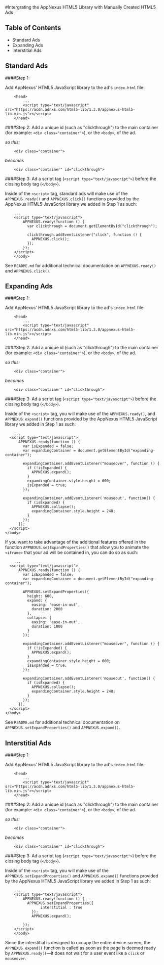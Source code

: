 #Intergrating the AppNexus HTML5 Library with Manually Created HTML5 Ads

## Table of Contents
- Standard Ads
- Expanding Ads
- Interstitial Ads

## Standard Ads
####Step 1:

Add AppNexus' HTML5 JavaScript library to the ad's `index.html` file:

```	
	<head>
		...
		<script type="text/javascript" src="https://acdn.adnxs.com/html5-lib/1.3.0/appnexus-html5-lib.min.js"></script>
	</head>
```

####Step 2:
Add a unique id (such as "clickthrough") to the main container (for example: `<div class="container">`), or the `<body>`, of the ad.

_so this:_

```
	<div class="container">
```
_becomes_

```
	<div class="container" id="clickthrough">
```

####Step 3:
Ad a script tag (`<script type="text/javascript">`) before the closing body tag (`</body>`).

Inside of the `<script>` tag, standard ads will make use of the `APPNEXUS.ready()` and `APPNEXUS.click()` functions provided by the AppNexus HTML5 JavaScript library we added in Step 1 as such:

```	
	...
    <script type="text/javascript">
        APPNEXUS.ready(function () {
          var clickthrough = document.getElementById("clickthrough");

          clickthrough.addEventListener("click", function () {
            APPNEXUS.click();
          });
        });
    </script>
    </body>
```

See `README.md` for additional technical documentation on `APPNEXUS.ready()` and `APPNEXUS.click()`. 

## Expanding Ads
####Step 1:

Add AppNexus' HTML5 JavaScript library to the ad's `index.html` file:

```	
	<head>
		...
		<script type="text/javascript" src="https://acdn.adnxs.com/html5-lib/1.3.0/appnexus-html5-lib.min.js"></script>
	</head>
```

####Step 2:
Add a unique id (such as "clickthrough") to the main container (for example: `<div class="container">`), or the `<body>`, of the ad.

_so this:_

```
	<div class="container">
```
_becomes_

```
	<div class="container" id="clickthrough">
```

####Step 3:
Ad a script tag (`<script type="text/javascript">`) before the closing body tag (`</body>`).

Inside of the `<script>` tag, you will make use of the `APPNEXUS.ready()`, and `APPNEXUS.expand()` functions provided by the AppNexus HTML5 JavaScript library we added in Step 1 as such:

```	
	...
  <script type="text/javascript">
      APPNEXUS.ready(function () {
        var isExpanded = false;
        var expandingContainer = document.getElementById("expanding-container");

        expandingContainer.addEventListener("mouseover", function () {
          if (!isExpanded) { 
            APPNEXUS.expand();
          }
          expandingContainer.style.height = 600;
          isExpanded = true;
        });

        expandingContainer.addEventListener('mouseout', function() {
          if (isExpanded) {
            APPNEXUS.collapse();
            expandingContainer.style.height = 248;
          }
        });
      });
  </script>
</body>
```


If you want to take advantage of the additional features offered in the function `APPNEXUS.setExpandProperties()` that allow you to animate the `<iframe>` that your ad will be contained in, you can do so as such:

```	
	...
  <script type="text/javascript">
      APPNEXUS.ready(function () {
        var isExpanded = false;
        var expandingContainer = document.getElementById("expanding-container");

        APPNEXUS.setExpandProperties({
          height: 600,
          expand: {
            easing: 'ease-in-out',
            duration: 2000
          },
          collapse: {
            easing: 'ease-in-out',
            duration: 1000
          }
        });

        expandingContainer.addEventListener("mouseover", function () {
          if (!isExpanded) { 
            APPNEXUS.expand();
          }
          expandingContainer.style.height = 600;
          isExpanded = true;
        });

        expandingContainer.addEventListener('mouseout', function() {
          if (isExpanded) {
            APPNEXUS.collapse();
            expandingContainer.style.height = 248;
          }
        });
      });
  </script>
</body>
```
See `README.md` for additional technical documentation on `APPNEXUS.setExpandProperties()` and `APPNEXUS.expand()`. 

## Interstitial Ads
####Step 1:

Add AppNexus' HTML5 JavaScript library to the ad's `index.html` file:

```	
	<head>
		...
		<script type="text/javascript" src="https://acdn.adnxs.com/html5-lib/1.3.0/appnexus-html5-lib.min.js"></script>
	</head>
```

####Step 2:
Add a unique id (such as "clickthrough") to the main container (for example: `<div class="container">`), or the `<body>`, of the ad.

_so this:_

```
	<div class="container">
```
_becomes_

```
	<div class="container" id="clickthrough">
```

####Step 3:
Ad a script tag (`<script type="text/javascript">`) before the closing body tag (`</body>`).

Inside of the `<script>` tag, you will make use of the `APPNEXUS.setExpandProperties()` and `APPNEXUS.expand()` functions provided by the AppNexus HTML5 JavaScript library we added in Step 1 as such:

```	
	...
    <script type="text/javascript">
        APPNEXUS.ready(function () {
          APPNEXUS.setExpandProperties({
    			interstitial : true
  			});
			APPNEXUS.expand();

        });
    </script>
    </body>
```

Since the interstitial is designed to occupy the entire device screen, the `APPNEXUS.expand()` function is called as soon as the page is deemed ready by `APPNEXUS.ready()`—it does not wait for a user event like a `click` or `mouseover`.
